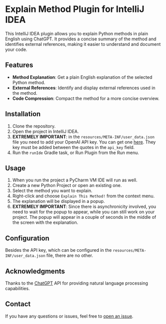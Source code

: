 # Explain Method Plugin for IntelliJ IDEA

This IntelliJ IDEA plugin allows you to explain Python methods 
in plain English using ChatGPT. It provides a concise summary of 
the method and identifies external references, 
making it easier to understand and document your code.

## Features

- **Method Explanation**: Get a plain English explanation of the selected Python method.
- **External References**: Identify and display external references used in the method.
- **Code Compression**: Compact the method for a more concise overview.

## Installation

1. Clone the repository.
2. Open the project in IntelliJ IDEA.
3. **EXTREMELY IMPORTANT**: in the `resources/META-INF/user_data.json` file you need to add your OpenAI API key. 
   You can get one [here](https://beta.openai.com/). They key must be added between the quotes in the `api_key` field.
4. Run the `runIde` Gradle task, or Run Plugin from the Run menu.

## Usage

1. When you run the project a PyCharm VM IDE will run as well.
2. Create a new Python Project or open an existing one.
3. Select the method you want to explain.
4. Right-click and choose `Explain This Method!` from the context menu.
5. The explanation will be displayed in a popup.
6. **EXTREMELY IMPORTANT**: Since there is asynchronicity involved, you need to wait for the popup to appear, while you 
can still work on your project. The popup will appear in a couple of seconds in the middle of the screen with the 
explanation.

## Configuration

Besides the API key, which can be configured in the `resources/META-INF/user_data.json` file, there are no other.

## Acknowledgments

Thanks to the [ChatGPT](https://www.openai.com/gpt) API for providing natural language processing capabilities.

## Contact

If you have any questions or issues, feel free to [open an issue](https://github.com/your-username/your-project/issues).

